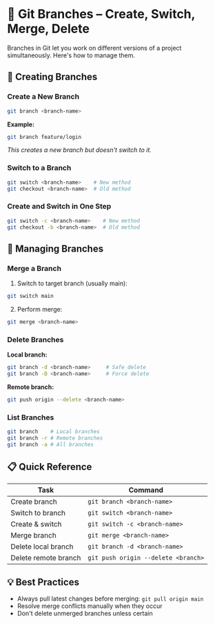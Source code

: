 # 🌿 Git Branches – Create, Switch, Merge, Delete

Branches in Git let you work on different versions of a project simultaneously. Here's how to manage them.

## 🔧 Creating Branches

### Create a New Branch
```bash
git branch <branch-name>
```
**Example:**
```bash
git branch feature/login
```
*This creates a new branch but doesn't switch to it.*

### Switch to a Branch
```bash
git switch <branch-name>    # New method
git checkout <branch-name>  # Old method
```

### Create and Switch in One Step
```bash
git switch -c <branch-name>    # New method
git checkout -b <branch-name>  # Old method
```

## 🔁 Managing Branches

### Merge a Branch
1. Switch to target branch (usually main):
```bash
git switch main
```
2. Perform merge:
```bash
git merge <branch-name>
```

### Delete Branches
**Local branch:**
```bash
git branch -d <branch-name>     # Safe delete
git branch -D <branch-name>     # Force delete
```

**Remote branch:**
```bash
git push origin --delete <branch-name>
```

### List Branches
```bash
git branch    # Local branches
git branch -r # Remote branches
git branch -a # All branches
```

## 📋 Quick Reference

| Task | Command |
|------|---------|
| Create branch | `git branch <branch-name>` |
| Switch to branch | `git switch <branch-name>` |
| Create & switch | `git switch -c <branch-name>` |
| Merge branch | `git merge <branch-name>` |
| Delete local branch | `git branch -d <branch-name>` |
| Delete remote branch | `git push origin --delete <branch>` |

## 💡 Best Practices
- Always pull latest changes before merging: `git pull origin main`
- Resolve merge conflicts manually when they occur
- Don't delete unmerged branches unless certain
